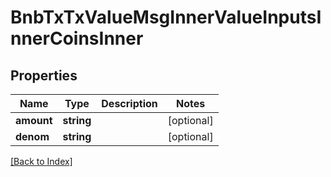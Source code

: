 # BnbTxTxValueMsgInnerValueInputsInnerCoinsInner

## Properties

Name | Type | Description | Notes
------------ | ------------- | ------------- | -------------
**amount** | **string** |  | [optional]
**denom** | **string** |  | [optional]

[[Back to Index]](../index.md)
